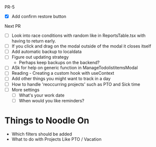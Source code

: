 PR-5

- [x] Add confirm restore button


Next PR
- [ ] Look into race conditions with random like in ReportsTable.tsx with having to return early.  
- [ ] If you click and drag on the modal outside of the modal it closes itself
- [ ] Add automatic backup to localdata
- [ ] Figure out updating strategy 
     - Perhaps keep backups on the backend?
- [ ] ASk for help on generic function in ManageTodolistitemsModal
- [ ] Reading - Creating a custom hook with useContext
- [ ] Add other things you might want to track in a day
- [ ] How to handle 'reoccurring projects' such as PTO and Sick time 
- [ ] More settings
     - [ ] What's your work date
     - [ ] When would you like reminders?

# Things to Noodle On

- Which filters should be added
- What to do with Projects Like PTO / Vacation
